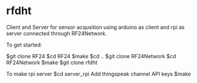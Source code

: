 # rfdht
Client and Server for sensor acqusition using arduino as client and rpi as server connected through RF24Network.

To get started:

$git clone RF24
$cd RF24
$make
$cd ..
$git clone RF24Network
$cd RF24Network
$make
$git clone rfdht

To make rpi server
$cd server_rpi
Add thingspeak channel API keys
$make